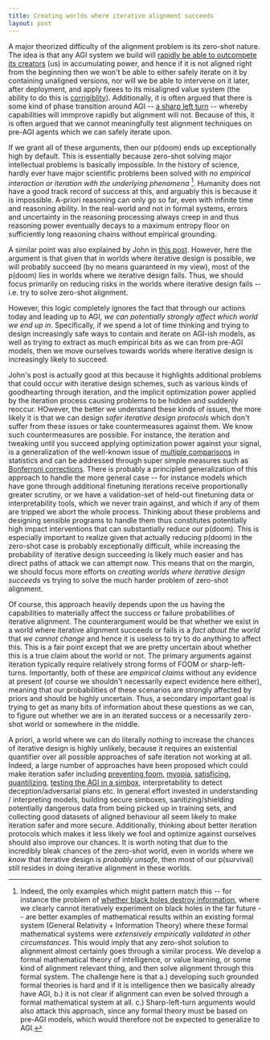 ```yaml
---
title: Creating worlds where iterative alignment succeeds
layout: post
---
```



A major theorized difficulty of the alignment problem is its zero-shot nature. The idea is that any AGI system we build will [rapidly be able to outcompete its creators](https://www.lesswrong.com/posts/uMQ3cqWDPHhjtiesc/agi-ruin-a-list-of-lethalities) (us) in accumulating power, and hence if it is not aligned right from the beginning then we won't be able to either safely iterate on it by containing unaligned versions, nor will we be able to intervene on it later, after deployment, and apply fixees to its misaligned value system (the ability to do this is [corrigiblity](https://www.lesswrong.com/tag/corrigibility)). Additionally, it is often argued that there is some kind of phase transition around AGI -- [a sharp left turn](https://www.lesswrong.com/tag/sharp-left-turn) -- whereby capabilities will immprove rapidly but alignment will not. Because of this, it is often argued that we cannot meaningfully test alignment techniques on pre-AGI agents which we can safely iterate upon.

If we grant all of these arguments, then our p(doom) ends up exceptionally high by default. This is essentially because zero-shot solving major intellectual problems is basically impossible. In the history of science, hardly ever have major scientific problems been solved with *no empirical interaction or iteration with the underlying phenomena* [^1]. Humanity does not have a good track record of success at this, and arguably this is because it is impossible. A-priori reasoning can only go so far, even with infinite time and reasoning ability. In the real-world and not in formal systems, errors and uncertainty in the reasoning processing always creep in and thus reasoning power eventually decays to a maximum entropy floor on sufficiently long reasoning chains without empirical grounding. 

A similar point was also explained by John in [this post](https://www.lesswrong.com/posts/xFotXGEotcKouifky/worlds-where-iterative-design-fails). However, here the argument is that given that in worlds where iterative design is possible, we will probably succeed (by no means guaranteed in my view), most of the p(doom) lies in worlds where we iterative design fails. Thus, we should focus primarily on reducing risks in the worlds where iterative design fails -- i.e. try to solve zero-shot alignment.

However, this logic completely ignores the fact that through our actions today and leading up to AGI, *we can potentially strongly affect which world we end up in*. Specifically, if we spend a lot of time thinking and trying to design increasingly safe ways to contain and iterate on AGI-ish models, as well as trying to extract as much empirical bits as we can from pre-AGI models, then we move ourselves towards worlds where iterative design is increasingly likely to succeed. 

John's post is actually good at this because it highlights additional problems that could occur with iterative design schemes, such as various kinds of goodhearting through iteration, and the implicit optimization power applied by the iteration process causing problems to be hidden and suddenly reoccur. HOwever, the better we understand these kinds of issues, the more likely it is that we can design *safer iterative design protocols* which don't suffer from these issues or take countermeasures against them. We know such countermeasures are possible. For instance, the iteration and tweaking until you succeed applying optimization power against your signal, is a generalization of the well-known issue of [multiple comparisons](https://en.wikipedia.org/wiki/Multiple_comparisons_problem) in statistics and can be addressed through super simple measures such as [Bonferroni corrections](https://en.wikipedia.org/wiki/Bonferroni_correction). There is probably a principled generalization of this approach to handle the more general case -- for instance models which have gone through additional finetuning iterations receive proportionally greater scrutiny, or we have a validation-set of held-out finetuning data or interpretability tools, which we never train against, and which if any of them are tripped we abort the whole process. Thinking about these problems and designing sensible programs to handle them thus constitutes potentially high impact interventions that can substantially reduce our p(doom). This is especially important to realize given that actually reducing p(doom) in the zero-shot case is probably exceptionally difficult, while increasing the probability of iterative design succeeding is likely much easier and has direct paths of attack we can attempt now. This means that on the margin, we should focus more efforts on *creating worlds where iterative design succeeds* vs trying to solve the much harder problem of zero-shot alignment.

Of course, this approach heavily depends upon the us having the capabilities to materially affect the success or failure probabilities of iterative alignment. The counterargument would be that whether we exist in a world where iterative alignment succeeds or fails is a *fact about the world* that *we cannot change* and hence it is useless to try to do anything to affect this. This is a fair point except that we are pretty uncertain about whether this is a true claim about the world or not. The primary arguments against iteration typically require relatively strong forms of FOOM or sharp-left-turns. Importantly, both of these are *empirical claims* without any evidence at present (of course we shouldn't necessarily expect evidence here either), meaning that our probabilities of these scenarios are strongly affected by priors and should be highly uncertain. Thus, a secondary important goal is trying to get as many bits of information about these questions as we can, to figure out whether we are in an iterated success or a necessarily zero-shot world or somewhere in the middle.  

A priori, a world where we can do literally *nothing* to increase the chances of iterative design is highly unlikely, because it requires an existential quantifier over all possible approaches of safe iteration not working at all. Indeed, a large number of approaches have been proposed which could make iteration safer including [preventing foom](https://www.beren.io/2022-09-30-Why-not-just-stop-foom/), [myopia](https://www.lesswrong.com/tag/myopia), [satisficing](https://www.lesswrong.com/tag/satisficer), [quantilizing](https://www.lesswrong.com/tag/quantilization), [testing the AGI in a simbox](https://www.lesswrong.com/posts/WKGZBCYAbZ6WGsKHc/love-in-a-simbox-is-all-you-need), interpretability to detect deception/adversarial plans etc. In general effort invested in understanding / interpreting models, building secure simboxes, sanitizing/shielding potentially dangerous data from being picked up in training sets, and collecting good datasets of aligned behaviour all seem likely to make iteration safer and more secure. Additionally, thinking about better iteration protocols which makes it less likely we fool and optimize against ourselves should also improve our chances. It is worth noting that due to the incredibly bleak chances of the zero-shot world, even in worlds where we *know* that iterative design is *probably unsafe*, then most of our p(survival) still resides in doing iterative alignment in these worlds. 

[^1]: Indeed, the only examples which might pattern match this -- for instance the problem of [whether black holes destroy information](https://en.wikipedia.org/wiki/Black_hole_information_paradox), where we clearly cannot iteratively experiment on black holes in the far future -- are better examples of mathematical results within an existing formal system (General Relativity + Information Theory) where these formal mathematical systems were *extensively empirically validated in other circumstances*. This would imply that any zero-shot solution to alignment almost certainly goes through a similar process. We develop a formal mathematical theory of intelligence, or value learning, or some kind of alignment relevant thing, and then solve alignment through this formal system. The challenge here is that a.) developing such grounded formal theories is hard and if it is intelligence then we basically already have AGI, b.) it is not clear if alignment can even be solved through a formal mathematical system at all. c.) Sharp-left-turn arguments would also attack this approach, since any formal theory must be based on pre-AGI models, which would therefore not be expected to generalize to AGI.

